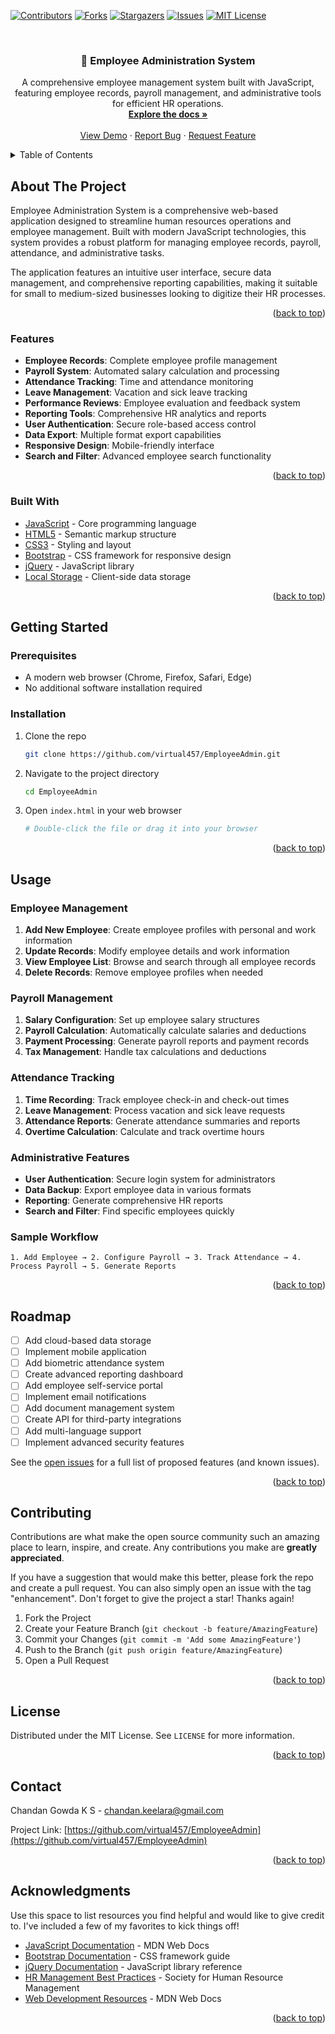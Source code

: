 <!-- Improved compatibility of back to top link: See: https://github.com/dhmnr/skipr/pull/73 -->
<a id="readme-top"></a>

<!-- PROJECT SHIELDS -->
[![Contributors][contributors-shield]][contributors-url]
[![Forks][forks-shield]][forks-url]
[![Stargazers][stars-shield]][stars-url]
[![Issues][issues-shield]][issues-url]
[![MIT License][license-shield]][license-url]

<!-- PROJECT LOGO -->
<br />
<div align="center">

  <h3 align="center">👥 Employee Administration System</h3>

  <p align="center">
    A comprehensive employee management system built with JavaScript, featuring employee records, payroll management, and administrative tools for efficient HR operations.
    <br />
    <a href="https://github.com/virtual457/EmployeeAdmin"><strong>Explore the docs »</strong></a>
    <br />
    <br />
    <a href="https://github.com/virtual457/EmployeeAdmin">View Demo</a>
    ·
    <a href="https://github.com/virtual457/EmployeeAdmin/issues/new?labels=bug&template=bug-report---.md">Report Bug</a>
    ·
    <a href="https://github.com/virtual457/EmployeeAdmin/issues/new?labels=enhancement&template=feature-request---.md">Request Feature</a>
  </p>
</div>

<!-- TABLE OF CONTENTS -->
<details>
  <summary>Table of Contents</summary>
  <ol>
    <li>
      <a href="#about-the-project">About The Project</a>
      <ul>
        <li><a href="#built-with">Built With</a></li>
      </ul>
    </li>
    <li>
      <a href="#getting-started">Getting Started</a>
      <ul>
        <li><a href="#prerequisites">Prerequisites</a></li>
        <li><a href="#installation">Installation</a></li>
      </ul>
    </li>
    <li><a href="#usage">Usage</a></li>
    <li><a href="#roadmap">Roadmap</a></li>
    <li><a href="#contributing">Contributing</a></li>
    <li><a href="#license">License</a></li>
    <li><a href="#contact">Contact</a></li>
    <li><a href="#acknowledgments">Acknowledgments</a></li>
  </ol>
</details>

<!-- ABOUT THE PROJECT -->
## About The Project

Employee Administration System is a comprehensive web-based application designed to streamline human resources operations and employee management. Built with modern JavaScript technologies, this system provides a robust platform for managing employee records, payroll, attendance, and administrative tasks.

The application features an intuitive user interface, secure data management, and comprehensive reporting capabilities, making it suitable for small to medium-sized businesses looking to digitize their HR processes.

<p align="right">(<a href="#readme-top">back to top</a>)</p>

### Features

- **Employee Records**: Complete employee profile management
- **Payroll System**: Automated salary calculation and processing
- **Attendance Tracking**: Time and attendance monitoring
- **Leave Management**: Vacation and sick leave tracking
- **Performance Reviews**: Employee evaluation and feedback system
- **Reporting Tools**: Comprehensive HR analytics and reports
- **User Authentication**: Secure role-based access control
- **Data Export**: Multiple format export capabilities
- **Responsive Design**: Mobile-friendly interface
- **Search and Filter**: Advanced employee search functionality

<p align="right">(<a href="#readme-top">back to top</a>)</p>

### Built With

- [JavaScript](https://developer.mozilla.org/en-US/docs/Web/JavaScript) - Core programming language
- [HTML5](https://developer.mozilla.org/en-US/docs/Web/HTML) - Semantic markup structure
- [CSS3](https://developer.mozilla.org/en-US/docs/Web/CSS) - Styling and layout
- [Bootstrap](https://getbootstrap.com/) - CSS framework for responsive design
- [jQuery](https://jquery.com/) - JavaScript library
- [Local Storage](https://developer.mozilla.org/en-US/docs/Web/API/Window/localStorage) - Client-side data storage

<p align="right">(<a href="#readme-top">back to top</a>)</p>

<!-- GETTING STARTED -->
## Getting Started

### Prerequisites

- A modern web browser (Chrome, Firefox, Safari, Edge)
- No additional software installation required

### Installation

1. Clone the repo
   ```sh
   git clone https://github.com/virtual457/EmployeeAdmin.git
   ```
2. Navigate to the project directory
   ```sh
   cd EmployeeAdmin
   ```
3. Open `index.html` in your web browser
   ```sh
   # Double-click the file or drag it into your browser
   ```

<p align="right">(<a href="#readme-top">back to top</a>)</p>

<!-- USAGE EXAMPLES -->
## Usage

### Employee Management

1. **Add New Employee**: Create employee profiles with personal and work information
2. **Update Records**: Modify employee details and work information
3. **View Employee List**: Browse and search through all employee records
4. **Delete Records**: Remove employee profiles when needed

### Payroll Management

1. **Salary Configuration**: Set up employee salary structures
2. **Payroll Calculation**: Automatically calculate salaries and deductions
3. **Payment Processing**: Generate payroll reports and payment records
4. **Tax Management**: Handle tax calculations and deductions

### Attendance Tracking

1. **Time Recording**: Track employee check-in and check-out times
2. **Leave Management**: Process vacation and sick leave requests
3. **Attendance Reports**: Generate attendance summaries and reports
4. **Overtime Calculation**: Calculate and track overtime hours

### Administrative Features

- **User Authentication**: Secure login system for administrators
- **Data Backup**: Export employee data in various formats
- **Reporting**: Generate comprehensive HR reports
- **Search and Filter**: Find specific employees quickly

### Sample Workflow

```
1. Add Employee → 2. Configure Payroll → 3. Track Attendance → 4. Process Payroll → 5. Generate Reports
```

<p align="right">(<a href="#readme-top">back to top</a>)</p>

<!-- ROADMAP -->
## Roadmap

- [ ] Add cloud-based data storage
- [ ] Implement mobile application
- [ ] Add biometric attendance system
- [ ] Create advanced reporting dashboard
- [ ] Add employee self-service portal
- [ ] Implement email notifications
- [ ] Add document management system
- [ ] Create API for third-party integrations
- [ ] Add multi-language support
- [ ] Implement advanced security features

See the [open issues](https://github.com/virtual457/EmployeeAdmin/issues) for a full list of proposed features (and known issues).

<p align="right">(<a href="#readme-top">back to top</a>)</p>

<!-- CONTRIBUTING -->
## Contributing

Contributions are what make the open source community such an amazing place to learn, inspire, and create. Any contributions you make are **greatly appreciated**.

If you have a suggestion that would make this better, please fork the repo and create a pull request. You can also simply open an issue with the tag "enhancement".
Don't forget to give the project a star! Thanks again!

1. Fork the Project
2. Create your Feature Branch (`git checkout -b feature/AmazingFeature`)
3. Commit your Changes (`git commit -m 'Add some AmazingFeature'`)
4. Push to the Branch (`git push origin feature/AmazingFeature`)
5. Open a Pull Request

<p align="right">(<a href="#readme-top">back to top</a>)</p>

<!-- LICENSE -->
## License

Distributed under the MIT License. See `LICENSE` for more information.

<p align="right">(<a href="#readme-top">back to top</a>)</p>

<!-- CONTACT -->
## Contact

Chandan Gowda K S - chandan.keelara@gmail.com

Project Link: [https://github.com/virtual457/EmployeeAdmin](https://github.com/virtual457/EmployeeAdmin)

<p align="right">(<a href="#readme-top">back to top</a>)</p>

<!-- ACKNOWLEDGMENTS -->
## Acknowledgments

Use this space to list resources you find helpful and would like to give credit to. I've included a few of my favorites to kick things off!

* [JavaScript Documentation](https://developer.mozilla.org/en-US/docs/Web/JavaScript) - MDN Web Docs
* [Bootstrap Documentation](https://getbootstrap.com/docs/) - CSS framework guide
* [jQuery Documentation](https://api.jquery.com/) - JavaScript library reference
* [HR Management Best Practices](https://www.shrm.org/) - Society for Human Resource Management
* [Web Development Resources](https://developer.mozilla.org/) - MDN Web Docs

<p align="right">(<a href="#readme-top">back to top</a>)</p>

<!-- MARKDOWN LINKS & IMAGES -->
[contributors-shield]: https://img.shields.io/github/contributors/virtual457/EmployeeAdmin.svg?style=for-the-badge
[contributors-url]: https://github.com/virtual457/EmployeeAdmin/graphs/contributors
[forks-shield]: https://img.shields.io/github/forks/virtual457/EmployeeAdmin.svg?style=for-the-badge
[forks-url]: https://github.com/virtual457/EmployeeAdmin/network/members
[stars-shield]: https://img.shields.io/github/stars/virtual457/EmployeeAdmin.svg?style=for-the-badge
[stars-url]: https://github.com/virtual457/EmployeeAdmin/stargazers
[issues-shield]: https://img.shields.io/github/issues/virtual457/EmployeeAdmin.svg?style=for-the-badge
[issues-url]: https://github.com/virtual457/EmployeeAdmin/issues
[license-shield]: https://img.shields.io/github/license/virtual457/EmployeeAdmin.svg?style=for-the-badge
[license-url]: https://github.com/virtual457/EmployeeAdmin/blob/master/LICENSE
[linkedin-shield]: https://img.shields.io/badge/-LinkedIn-black.svg?style=for-the-badge&logo=linkedin&colorB=555
[linkedin-url]: https://www.linkedin.com/in/chandan-gowda-k-s-765194186/
